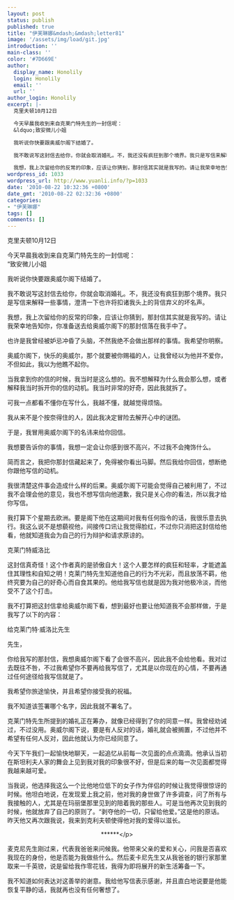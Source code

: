 ```yaml
---
layout: post
status: publish
published: true
title: "伊芙琳娜&mdash;&mdash;letter81"
image: '/assets/img/load/git.jpg'
introduction: ''
main-class: ''
color: '#7D669E'
author:
  display_name: Honolily
  login: Honolily
  email: ''
  url: ''
author_login: Honolily
excerpt: |-
  克里夫顿10月12日

  今天早晨我收到来自克莱门特先生的一封信呢：
  &ldquo;致安微儿小姐

  我听说你快要跟奥威尔阁下结婚了。

  我不敢说写这封信去给你，你就会取消婚礼。不，我还没有疯狂到那个境界。我只是写信来解释一些事情，澄清一下也许将扣诸我头上的背信弃义的坏名声。

  我想，我上次留给你的反常的印象，应该让你猜到，那封信其实就是我写的。请让我荣幸地告知你，你准备送去给奥威尔阁下的那封信落在我手中了。
wordpress_id: 1033
wordpress_url: http://www.yuanli.info/?p=1033
date: '2010-08-22 10:32:36 +0800'
date_gmt: '2010-08-22 02:32:36 +0800'
categories:
- "伊芙琳娜"
tags: []
comments: []
---
```

<p>克里夫顿10月12日</p>
<p>今天早晨我收到来自克莱门特先生的一封信呢：<br />
&ldquo;致安微儿小姐</p>
<p>我听说你快要跟奥威尔阁下结婚了。</p>
<p>我不敢说写这封信去给你，你就会取消婚礼。不，我还没有疯狂到那个境界。我只是写信来解释一些事情，澄清一下也许将扣诸我头上的背信弃义的坏名声。</p>
<p>我想，我上次留给你的反常的印象，应该让你猜到，那封信其实就是我写的。请让我荣幸地告知你，你准备送去给奥威尔阁下的那封信落在我手中了。<a id="more"></a><a id="more-1033"></a></p>
<p>也许是我曾经被妒忌冲昏了头脑，不然我绝不会做出那样的事情。我希望你明察。</p>
<p>奥威尔阁下，快乐的奥威尔，那个就要被你赐福的人，让我曾经以为他并不爱你，不但如此，我以为他瞧不起你。</p>
<p>当我拿到你的信的时候，我当时是这么想的。我不想解释为什么我会那么想，或者解释我当时拆开你的信的动机。我当时非常的好奇，因此我就拆了。</p>
<p>可我一点都看不懂你在写什么，我越不懂，就越觉得烦恼。</p>
<p>我从来不是个按奈得住的人，因此我决定冒险去解开心中的谜团。</p>
<p>于是，我冒用奥威尔阁下的名讳来给你回信。</p>
<p>我想要告诉你的事情，我想一定会让你感到很不高兴，不过我不会掩饰什么。</p>
<p>简而言之，我把你那封信藏起来了，免得被你看出马脚。然后我给你回信，想断绝你跟他写信的动机。</p>
<p>我很清楚这件事会造成什么样的后果。奥威尔阁下可能会觉得自己被利用了，不过我不会理会他的意见，我也不想写信向他道歉，我只是关心你的看法，所以我才给你写信。</p>
<p>我打算下个星期去欧洲。要是阁下他在这期间对我有任何指令的话，我很乐意去执行。我这么说不是想藐视他，间接传口讯让我觉得脸红，不过你只消把这封信给他看，他就知道我会为自己的行为辩护和请求原谅的。</p>
<p>克莱门特威洛比</p>
<p>这封信真奇怪！这个作者真的是骄傲自大！这个人要怎样的疯狂和轻率，才能遮盖住其理性和自知之明！克莱门特先生知道他自己的行为不光彩，而且放荡不羁，他终究要为自己的好奇心而自食其果的。他给我写信也就是因为我对他极冷淡，而他受不了这个打击。</p>
<p>我不打算把这封信拿给奥威尔阁下看，想到最好也要让他知道我不会那样做，于是我写了以下的内容：</p>
<p>给克莱门特&middot;威洛比先生</p>
<p>先生，</p>
<p>你给我写的那封信，我想奥威尔阁下看了会很不高兴，因此我不会给他看。我对过去既往不咎，不过我希望你不要再给我写信了，尤其是以你现在的心情，不要再通过任何途径给我写信就是了。</p>
<p>我希望你旅途愉快，并且希望你接受我的祝福。</p>
<p>我不知道该签署哪个名字，因此我就不署名了。</p>
<p>克莱门特先生所提到的婚礼正在筹办，就像已经得到了你的同意一样。我曾经劝诫过，不过没用。奥威尔阁下说，要是有人反对的话，婚礼就会被搁置，不过他并不希望有任何人反对，因此他就认为你已经同意了。</p>
<p>今天下午我们一起愉快地聊天，一起追忆从前每一次见面的点点滴滴。他承认当初在斯坦利夫人家的舞会上见到我对我的印象很不好，但是后来的每一次见面都觉得我越来越可爱。</p>
<p>当我说，他选择我这么一个比他地位低下的女子作为伴侣的时候让我觉得很惊讶的时候。他坦白地说，在发现爱上我之前，他对我的身世做了许多调查，问了所有与我接触的人，尤其是在玛丽堡那里见到的陪着我的那些人。可是当他再次见到我的时候，他就放弃了自己的原则了。&ldquo;剥夺他的一切，只留给他爱。&rdquo;这是他的原话。昨天他又再次跟我说，我来到克利夫顿使得他对我的爱得以滋长。</p>
<p align="center">******<&#47;p></p>
<p>麦克尼先生刚过来，代表我爸爸来问候我。他带来父亲的爱和关心，问我是否喜欢我现在的身份，他是否能为我做些什么。然后麦卡尼先生又从我爸爸的银行家那里取来一千英镑，说是留给我作零花钱，我得为即将展开的新生活筹备一下。</p>
<p>我不知道如何表达对这善举的谢意。我给他写信表示感谢，并且直白地说要是他能恢复平静的话，我就再也没有任何奢想了。</p>
